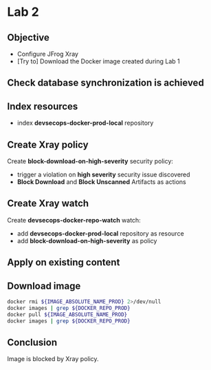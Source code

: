 # Lab 2

## Objective

- Configure JFrog Xray
- [Try to] Download the Docker image created during Lab 1

## Check database synchronization is achieved

## Index resources

- index **devsecops-docker-prod-local** repository 

## Create Xray policy

Create **block-download-on-high-severity** security policy:
- trigger a violation on **high severity** security issue discovered
- **Block Download** and **Block Unscanned** Artifacts as actions

## Create Xray watch

Create **devsecops-docker-repo-watch** watch:
- add **devsecops-docker-prod-local** repository as resource
- add **block-download-on-high-severity** as policy

## Apply on existing content

## Download image

```bash
docker rmi ${IMAGE_ABSOLUTE_NAME_PROD} 2>/dev/null
docker images | grep ${DOCKER_REPO_PROD}
docker pull ${IMAGE_ABSOLUTE_NAME_PROD}
docker images | grep ${DOCKER_REPO_PROD}
```

## Conclusion

Image is blocked by Xray policy.